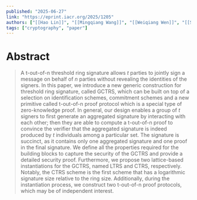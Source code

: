 ```yaml
---
published: "2025-06-27"
link: "https://eprint.iacr.org/2025/1205"
authors: ["[[Hao Lin]]", "[[Mingqiang Wang]]", "[[Weiqiang Wen]]", "[[Shi-Feng Sun]]", "[[Kaitai Liang]]"]
tags: ["cryptography", "paper"]
---
```


# Abstract

> A t-out-of-n threshold ring signature allows $t$ parties to jointly sign a message on behalf of $n$ parties without revealing the identities of the signers. In this paper, we introduce a new generic construction for threshold ring signature, called GCTRS, which can be built on top of a selection on identification schemes, commitment schemes and a new primitive called t-out-of-n proof protocol which is a special type of zero-knowledge proof. In general, our design enables a group of $t$ signers to first generate an aggregated signature by interacting with each other; then they are able to compute a t-out-of-n proof to convince the verifier that the aggregated signature is indeed produced by $t$ individuals among a particular set. The signature is succinct, as it contains only one aggregated signature and one proof in the final signature. We define all the properties required for the building blocks to capture the security of the GCTRS and provide a detailed security proof. Furthermore, we propose two lattice-based instantiations for the GCTRS, named LTRS and CTRS, respectively. Notably, the CTRS scheme is the first scheme that has a logarithmic signature size relative to the ring size. Additionally, during the instantiation process, we construct two t-out-of-n proof protocols, which may be of independent interest.